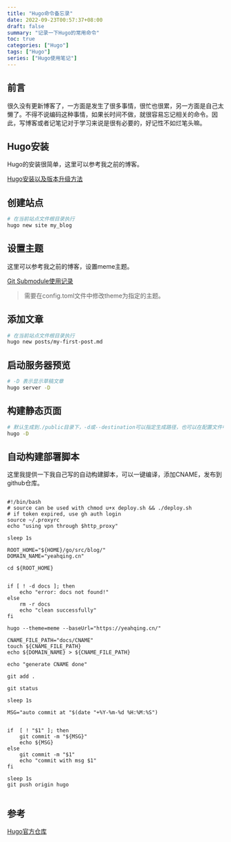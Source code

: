 ```yaml
---
title: "Hugo命令备忘录"
date: 2022-09-23T00:57:37+08:00
draft: false
summary: "记录一下Hugo的常用命令"
toc: true
categories: ["Hugo"]
tags: ["Hugo"]
series: ["Hugo使用笔记"]
---
```


## 前言

很久没有更新博客了，一方面是发生了很多事情，很忙也很累，另一方面是自己太懒了。不得不说编码这种事情，如果长时间不做，就很容易忘记相关的命令。因此，写博客或者记笔记对于学习来说是很有必要的，好记性不如烂笔头嘛。

## Hugo安装

Hugo的安装很简单，这里可以参考我之前的博客。

[Hugo安装以及版本升级方法](/posts/hugo-update-note/)

## 创建站点

```bash
# 在当前站点文件根目录执行
hugo new site my_blog
```

## 设置主题

这里可以参考我之前的博客，设置meme主题。

[Git Submodule使用记录](/posts/git-submodule-note)

> 需要在config.toml文件中修改theme为指定的主题。

## 添加文章

```bash
# 在当前站点文件根目录执行
hugo new posts/my-first-post.md
```

## 启动服务器预览


```bash
# -D 表示显示草稿文章
hugo server -D
```

## 构建静态页面

```bash
# 默认生成到./public目录下，-d或--destination可以指定生成路径，也可以在配置文件中配置publishDir指定。
hugo -D
```

## 自动构建部署脚本

这里我提供一下我自己写的自动构建脚本，可以一键编译，添加CNAME，发布到github仓库。

```shell

#!/bin/bash
# source can be used with chmod u+x deploy.sh && ./deploy.sh
# if token expired, use gh auth login
source ~/.proxyrc
echo "using vpn through $http_proxy"

sleep 1s

ROOT_HOME="${HOME}/go/src/blog/"
DOMAIN_NAME="yeahqing.cn"

cd ${ROOT_HOME}


if [ ! -d docs ]; then
    echo "error: docs not found!"
else
    rm -r docs
    echo "clean successfully"
fi

hugo --theme=meme --baseUrl="https://yeahqing.cn/"

CNAME_FILE_PATH="docs/CNAME"
touch ${CNAME_FILE_PATH}
echo ${DOMAIN_NAME} > ${CNAME_FILE_PATH}

echo "generate CNAME done"

git add .

git status

sleep 1s

MSG="auto commit at "$(date "+%Y-%m-%d %H:%M:%S")


if  [ ! "$1" ]; then
    git commit -m "${MSG}"
    echo ${MSG}
else
    git commit -m "$1"
    echo "commit with msg $1"
fi

sleep 1s
git push origin hugo


```

## 参考

[Hugo官方仓库](https://github.com/gohugoio/hugo)